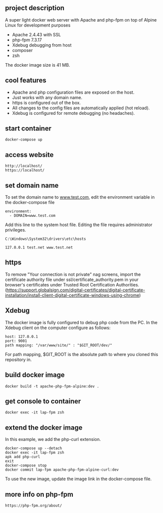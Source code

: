 ## project description

A super light docker web server with Apache and php-fpm on top of Alpine Linux for development purposes

- Apache 2.4.43 with SSL
- php-fpm 7.3.17
- Xdebug debugging from host
- composer
- zsh

The docker image size is 41 MB.

## cool features

- Apache and php configuration files are exposed on the host.
- Just works with any domain name.
- https is configured out of the box.
- All changes to the config files are automatically applied (hot reload).
- Xdebug is configured for remote debugging (no headaches).

## start container

    docker-compose up

## access website

    http://localhost/
    https://localhost/

## set domain name

To set the domain name to www.test.com, edit the environment variable in the docker-compose file

    environment:
      - DOMAIN=www.test.com

Add this line to the system host file. Editing the file requires administrator privileges.

    C:\Windows\System32\drivers\etc\hosts

    127.0.0.1 test.net www.test.net

## https

To remove "Your connection is not private" nag screens, import the certificate authority file under ssl/certificate_authority.pem in your browser's certificates under Trusted Root Certification Authorities. (https://support.globalsign.com/digital-certificates/digital-certificate-installation/install-client-digital-certificate-windows-using-chrome)

## Xdebug

The docker image is fully configured to debug php code from the PC.
In the Xdebug client on the computer configure as follows:

    host: 127.0.0.1
    port: 9001
    path mapping: "/var/www/site/" : "$GIT_ROOT/dev/"

For path mapping, $GIT_ROOT is the absolute path to where you cloned this
repository in.

## build docker image

    docker build -t apache-php-fpm-alpine:dev .

## get console to container

    docker exec -it lap-fpm zsh

## extend the docker image

In this example, we add the php-curl extension.

    docker-compose up --detach
    docker exec -it lap-fpm zsh
    apk add php-curl
    exit
    docker-compose stop
    docker commit lap-fpm apache-php-fpm-alpine-curl:dev

To use the new image, update the image link in the docker-compose file.

## more info on php-fpm

    https://php-fpm.org/about/
